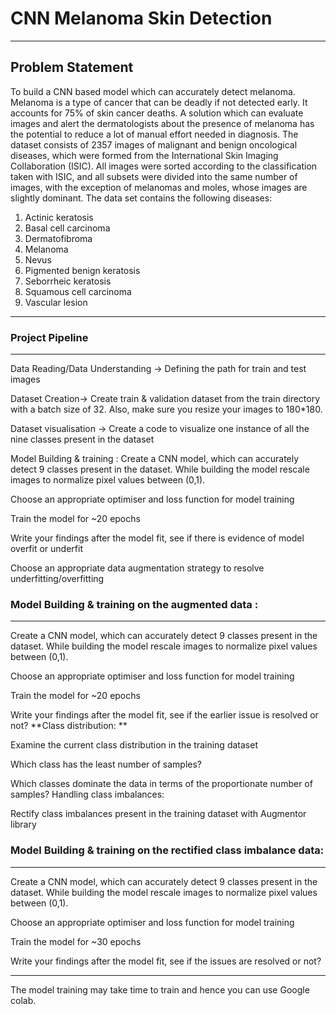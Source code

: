 # CNN Melanoma Skin Detection
---

## Problem Statement

   To build a CNN based model which can accurately detect melanoma. Melanoma is a type of cancer that can be deadly if not detected early. It accounts for 75% of skin cancer deaths. A solution which can evaluate images and alert the dermatologists about the presence of melanoma has the potential to reduce a lot of manual effort needed in diagnosis.
    The dataset consists of 2357 images of malignant and benign oncological diseases, which were formed from the International Skin Imaging Collaboration (ISIC). All images were sorted according to the classification taken with ISIC, and all subsets were divided into the same number of images, with the exception of melanomas and moles, whose images are slightly dominant. The data set contains the following diseases:
 1.   Actinic keratosis
2. Basal cell carcinoma
3. Dermatofibroma
4. Melanoma
5. Nevus
6. Pigmented benign keratosis
7. Seborrheic keratosis
8. Squamous cell carcinoma
9. Vascular lesion
---

### Project Pipeline
---
Data Reading/Data Understanding → Defining the path for train and test images

Dataset Creation→ Create train & validation dataset from the train directory with a batch size of 32. Also, make sure you resize your images to 180*180.

Dataset visualisation → Create a code to visualize one instance of all the nine classes present in the dataset

Model Building & training : Create a CNN model, which can accurately detect 9 classes present in the dataset. While building the model rescale images to normalize pixel values between (0,1).

Choose an appropriate optimiser and loss function for model training

Train the model for ~20 epochs

Write your findings after the model fit, see if there is evidence of model overfit or underfit

Choose an appropriate data augmentation strategy to resolve underfitting/overfitting 

### Model Building & training on the augmented data :
---
Create a CNN model, which can accurately detect 9 classes present in the dataset. While building the model rescale images to normalize pixel values between (0,1).

Choose an appropriate optimiser and loss function for model training

Train the model for ~20 epochs

Write your findings after the model fit, see if the earlier issue is resolved or not? **Class distribution: **

Examine the current class distribution in the training dataset

Which class has the least number of samples?

Which classes dominate the data in terms of the proportionate number of samples? Handling class imbalances:

Rectify class imbalances present in the training dataset with Augmentor library

### Model Building & training on the rectified class imbalance data:
---

Create a CNN model, which can accurately detect 9 classes present in the dataset. While building the model rescale images to normalize pixel values between (0,1).

Choose an appropriate optimiser and loss function for model training

Train the model for ~30 epochs

Write your findings after the model fit, see if the issues are resolved or not?

---
The model training may take time to train and hence you can use Google colab.
